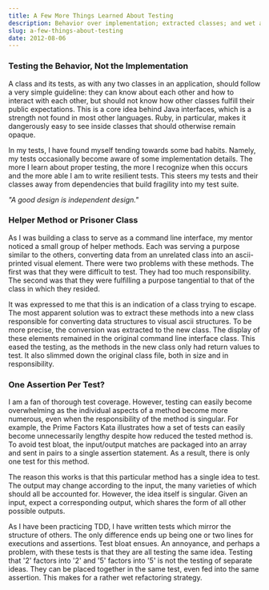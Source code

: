 ```yaml
---
title: A Few More Things Learned About Testing
description: Behavior over implementation; extracted classes; and wet assertions
slug: a-few-things-about-testing
date: 2012-08-06
---
```


### Testing the Behavior, Not the Implementation

A class and its tests, as with any two classes in an application, should follow a very simple
guideline: they can know about each other and how to interact with each other, but should not know
how other classes fulfill their public expectations. This is a core idea behind Java interfaces,
which is a strength not found in most other languages. Ruby, in particular, makes it dangerously
easy to see inside classes that should otherwise remain opaque.

In my tests, I have found myself tending towards some bad habits. Namely, my tests occasionally
become aware of some implementation details. The more I learn about proper testing, the more I
recognize when this occurs and the more able I am to write resilient tests. This steers my tests and
their classes away from dependencies that build fragility into my test suite.

_"A good design is independent design."_

### Helper Method or Prisoner Class

As I was building a class to serve as a command line interface, my mentor noticed a small group of
helper methods. Each was serving a purpose similar to the others, converting data from an unrelated
class into an ascii-printed visual element. There were two problems with these methods. The first
was that they were difficult to test. They had too much responsibility. The second was that they
were fulfilling a purpose tangential to that of the class in which they resided.

It was expressed to me that this is an indication of a class trying to escape. The most apparent
solution was to extract these methods into a new class responsible for converting data structures to
visual ascii structures. To be more precise, the conversion was extracted to the new class. The
display of these elements remained in the original command line interface class. This eased the
testing, as the methods in the new class only had return values to test. It also slimmed down the
original class file, both in size and in responsibility.

### One Assertion Per Test?

I am a fan of thorough test coverage. However, testing can easily become overwhelming as the
individual aspects of a method become more numerous, even when the responsibility of the method is
singular. For example, the Prime Factors Kata illustrates how a set of tests can easily become
unnecessarily lengthy despite how reduced the tested method is. To avoid test bloat, the
input/output matches are packaged into an array and sent in pairs to a single assertion statement.
As a result, there is only one test for this method.

The reason this works is that this particular method has a single idea to test. The output may
change according to the input, the many varieties of which should all be accounted for. However, the
idea itself is singular. Given an input, expect a corresponding output, which shares the form of all
other possible outputs.

As I have been practicing TDD, I have written tests which mirror the structure of others. The only
difference ends up being one or two lines for executions and assertions. Test bloat ensues. An
annoyance, and perhaps a problem, with these tests is that they are all testing the same idea.
Testing that '2' factors into '2' and '5' factors into '5' is not the testing of separate ideas.
They can be placed together in the same test, even fed into the same assertion. This makes for a
rather wet refactoring strategy.
